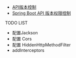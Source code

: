 

- [API版本控制](https://www.hifreud.com/2018/01/30/01-API-versioning/)
- [Spring Boot API 版本权限控制](https://blog.csdn.net/u010782227/article/details/74905404)

TODO LIST

- 配置Jackson
- 配置 Cors
- 配置 HiddenHttpMethodFilter
- addInterceptors


